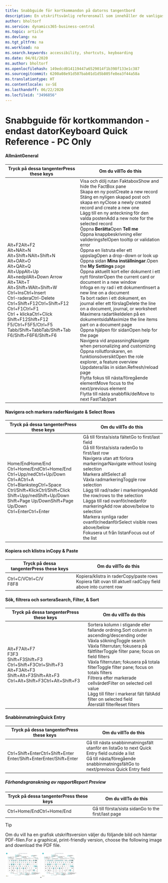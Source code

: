 ```yaml
---
title: Snabbguide för kortkommandon på datorns tangentbord
description: En utskriftsvänlig referensmall som innehåller de vanligaste kortkommandona endast för datoranvändare.
author: bholtorf
ms.service: dynamics365-business-central
ms.topic: article
ms.devlang: na
ms.tgt_pltfrm: na
ms.workload: na
ms.search.keywords: accessibility, shortcuts, keyboarding
ms.date: 04/01/2020
ms.author: bholtorf
ms.openlocfilehash: 149edcd014119447a6529014f1b398f133e1c387
ms.sourcegitcommit: 6200a08e91d507bab01d1d5b805fe8ea3f44a58a
ms.translationtype: HT
ms.contentlocale: sv-SE
ms.lasthandoff: 06/22/2020
ms.locfileid: "3496856"
---
```

# <a name="keyboard-quick-reference---pc-only"></a><span data-ttu-id="b917a-103">Snabbguide för kortkommandon - endast dator</span><span class="sxs-lookup"><span data-stu-id="b917a-103">Keyboard Quick Reference - PC Only</span></span>

#### <a name="general"></a><span data-ttu-id="b917a-104">Allmänt</span><span class="sxs-lookup"><span data-stu-id="b917a-104">General</span></span>
|<span data-ttu-id="b917a-105">Tryck på dessa tangenter</span><span class="sxs-lookup"><span data-stu-id="b917a-105">Press these keys</span></span>|<span data-ttu-id="b917a-106">Om du vill</span><span class="sxs-lookup"><span data-stu-id="b917a-106">To do this</span></span>|  
|-|-|
|<span data-ttu-id="b917a-107">Alt+F2</span><span class="sxs-lookup"><span data-stu-id="b917a-107">Alt+F2</span></span><br /><span data-ttu-id="b917a-108">Alt+N</span><span class="sxs-lookup"><span data-stu-id="b917a-108">Alt+N</span></span><br /><span data-ttu-id="b917a-109">Alt+Shift+N</span><span class="sxs-lookup"><span data-stu-id="b917a-109">Alt+Shift+N</span></span><br /><span data-ttu-id="b917a-110">Alt+O</span><span class="sxs-lookup"><span data-stu-id="b917a-110">Alt+O</span></span><br /><span data-ttu-id="b917a-111">Alt+Q</span><span class="sxs-lookup"><span data-stu-id="b917a-111">Alt+Q</span></span><br /><span data-ttu-id="b917a-112">Alt+Upp</span><span class="sxs-lookup"><span data-stu-id="b917a-112">Alt+Up</span></span><br /><span data-ttu-id="b917a-113">Alt+nedpil</span><span class="sxs-lookup"><span data-stu-id="b917a-113">Alt+Down Arrow</span></span><br /><span data-ttu-id="b917a-114">Alt+T</span><span class="sxs-lookup"><span data-stu-id="b917a-114">Alt+T</span></span><br /><span data-ttu-id="b917a-115">Alt+Shift+W</span><span class="sxs-lookup"><span data-stu-id="b917a-115">Alt+Shift+W</span></span><br /><span data-ttu-id="b917a-116">Ctrl+Ins</span><span class="sxs-lookup"><span data-stu-id="b917a-116">Ctrl+Insert</span></span><br /><span data-ttu-id="b917a-117">Ctrl-radera</span><span class="sxs-lookup"><span data-stu-id="b917a-117">Ctrl-Delete</span></span><br /><span data-ttu-id="b917a-118">Ctrl+Shift+F12</span><span class="sxs-lookup"><span data-stu-id="b917a-118">Ctrl+Shift+F12</span></span><br /><span data-ttu-id="b917a-119">Ctrl+F1</span><span class="sxs-lookup"><span data-stu-id="b917a-119">Ctrl+F1</span></span><br /><span data-ttu-id="b917a-120">Ctrl + klicka</span><span class="sxs-lookup"><span data-stu-id="b917a-120">Ctrl+Click</span></span><br /><span data-ttu-id="b917a-121">Shift+F12</span><span class="sxs-lookup"><span data-stu-id="b917a-121">Shift+F12</span></span><br /><span data-ttu-id="b917a-122">F5/Ctrl+F5</span><span class="sxs-lookup"><span data-stu-id="b917a-122">F5/Ctrl+F5</span></span><br /><span data-ttu-id="b917a-123">Tabb/Shift+Tabb</span><span class="sxs-lookup"><span data-stu-id="b917a-123">Tab/Shift+Tab</span></span><br /><span data-ttu-id="b917a-124">F6/Shift+F6</span><span class="sxs-lookup"><span data-stu-id="b917a-124">F6/Shift+F6</span></span><br />|<span data-ttu-id="b917a-125">Visa och dölj rutan Faktabox</span><span class="sxs-lookup"><span data-stu-id="b917a-125">Show and hide the FactBox pane</span></span><br /><span data-ttu-id="b917a-126">Skapa en ny post</span><span class="sxs-lookup"><span data-stu-id="b917a-126">Create a new record</span></span><br /><span data-ttu-id="b917a-127">Stäng en nyligen skapad post och skapa en ny</span><span class="sxs-lookup"><span data-stu-id="b917a-127">Close a newly created record and create a new one</span></span><br /><span data-ttu-id="b917a-128">Lägg till en ny anteckning för den valda posten</span><span class="sxs-lookup"><span data-stu-id="b917a-128">Add a new note for the selected record</span></span><br /><span data-ttu-id="b917a-129">Öppna **Berätta**</span><span class="sxs-lookup"><span data-stu-id="b917a-129">Open **Tell me**</span></span><br /><span data-ttu-id="b917a-130">Öppna knappbeskrivning eller valideringsfel</span><span class="sxs-lookup"><span data-stu-id="b917a-130">Open tooltip or validation error</span></span><br /><span data-ttu-id="b917a-131">Öppna en listruta eller ett uppslag</span><span class="sxs-lookup"><span data-stu-id="b917a-131">Open a drop-down or look up</span></span><br /><span data-ttu-id="b917a-132">Öppna sidan **Mina inställningar**.</span><span class="sxs-lookup"><span data-stu-id="b917a-132">Open the **My Settings** page</span></span><br /><span data-ttu-id="b917a-133">Öppna aktuellt kort eller dokument i ett nytt fönster</span><span class="sxs-lookup"><span data-stu-id="b917a-133">Open the current card or document in a new window</span></span><br /><span data-ttu-id="b917a-134">Infoga en ny rad i ett dokument</span><span class="sxs-lookup"><span data-stu-id="b917a-134">Insert a new line on a document</span></span><br /><span data-ttu-id="b917a-135">Ta bort raden i ett dokument, en journal eller ett förslag</span><span class="sxs-lookup"><span data-stu-id="b917a-135">Delete the line on a document, journal, or worksheet</span></span><br /><span data-ttu-id="b917a-136">Maximera radartikeldelen på en dokumentsida</span><span class="sxs-lookup"><span data-stu-id="b917a-136">Maximize the line items part on a document page</span></span><br /><span data-ttu-id="b917a-137">Öppna hjälpen för sidan</span><span class="sxs-lookup"><span data-stu-id="b917a-137">Open help for the page</span></span><br /><span data-ttu-id="b917a-138">Navigera vid anpassning</span><span class="sxs-lookup"><span data-stu-id="b917a-138">Navigate when personalizing and customizing</span></span><br /><span data-ttu-id="b917a-139">Öppna rollutforskaren, en funktionsöversikt</span><span class="sxs-lookup"><span data-stu-id="b917a-139">Open the role explorer, a feature overview</span></span><br /><span data-ttu-id="b917a-140">Uppdatera/läs in sidan.</span><span class="sxs-lookup"><span data-stu-id="b917a-140">Refresh/reload page</span></span><br /><span data-ttu-id="b917a-141">Flytta fokus till nästa/föregående element</span><span class="sxs-lookup"><span data-stu-id="b917a-141">Move focus to the next/previous element</span></span><br /><span data-ttu-id="b917a-142">Flytta till nästa snabbflik/del</span><span class="sxs-lookup"><span data-stu-id="b917a-142">Move to next FastTab/part</span></span>|

#### <a name="navigate--select-rows"></a><span data-ttu-id="b917a-143">Navigera och markera rader</span><span class="sxs-lookup"><span data-stu-id="b917a-143">Navigate & Select Rows</span></span>
|<span data-ttu-id="b917a-144">Tryck på dessa tangenter</span><span class="sxs-lookup"><span data-stu-id="b917a-144">Press these keys</span></span>|<span data-ttu-id="b917a-145">Om du vill</span><span class="sxs-lookup"><span data-stu-id="b917a-145">To do this</span></span>|
|-|-|
|<span data-ttu-id="b917a-146">Home/End</span><span class="sxs-lookup"><span data-stu-id="b917a-146">Home/End</span></span><br /><span data-ttu-id="b917a-147">Ctrl+Home/End</span><span class="sxs-lookup"><span data-stu-id="b917a-147">Ctrl+Home/End</span></span> <br /><span data-ttu-id="b917a-148">Ctrl+Upp/ned</span><span class="sxs-lookup"><span data-stu-id="b917a-148">Ctrl+Up/Down</span></span><br /><span data-ttu-id="b917a-149">Ctrl+A</span><span class="sxs-lookup"><span data-stu-id="b917a-149">Ctrl+A</span></span> <br /><span data-ttu-id="b917a-150">Ctrl+Blanksteg</span><span class="sxs-lookup"><span data-stu-id="b917a-150">Ctrl+Space</span></span><br /><span data-ttu-id="b917a-151">Ctrl/Shift+Klick</span><span class="sxs-lookup"><span data-stu-id="b917a-151">Ctrl/Shift+Click</span></span><br /><span data-ttu-id="b917a-152">Shift+Upp/ned</span><span class="sxs-lookup"><span data-stu-id="b917a-152">Shift+Up/Down</span></span><br /><span data-ttu-id="b917a-153">Shift+Page Up/Down</span><span class="sxs-lookup"><span data-stu-id="b917a-153">Shift+Page Up/Down</span></span><br /><span data-ttu-id="b917a-154">Ctrl+Enter</span><span class="sxs-lookup"><span data-stu-id="b917a-154">Ctrl+Enter</span></span>|<span data-ttu-id="b917a-155">Gå till första/sista fältet</span><span class="sxs-lookup"><span data-stu-id="b917a-155">Go to first/last field</span></span><br /><span data-ttu-id="b917a-156">Gå till första/sista raden</span><span class="sxs-lookup"><span data-stu-id="b917a-156">Go to first/last row</span></span><br /><span data-ttu-id="b917a-157">Navigera utan att förlora markeringar</span><span class="sxs-lookup"><span data-stu-id="b917a-157">Navigate without losing selection</span></span><br /><span data-ttu-id="b917a-158">Markera allt</span><span class="sxs-lookup"><span data-stu-id="b917a-158">Select all</span></span><br /><span data-ttu-id="b917a-159">Växla radmarkering</span><span class="sxs-lookup"><span data-stu-id="b917a-159">Toggle row selection</span></span><br /> <span data-ttu-id="b917a-160">Lägg till rad/rader i markeringen</span><span class="sxs-lookup"><span data-stu-id="b917a-160">Add the row/rows to the selection</span></span><br /><span data-ttu-id="b917a-161">Lägga till rad ovanför/nedanför markering</span><span class="sxs-lookup"><span data-stu-id="b917a-161">Add row above/below to selection</span></span><br /><span data-ttu-id="b917a-162">Markera synliga rader ovanför/nedanför</span><span class="sxs-lookup"><span data-stu-id="b917a-162">Select visible rows above/below</span></span> <br /><span data-ttu-id="b917a-163">Fokusera ut från listan</span><span class="sxs-lookup"><span data-stu-id="b917a-163">Focus out of the list</span></span>|

#### <a name="copy--paste"></a><span data-ttu-id="b917a-164">Kopiera och klistra in</span><span class="sxs-lookup"><span data-stu-id="b917a-164">Copy & Paste</span></span>
|<span data-ttu-id="b917a-165">Tryck på dessa tangenter</span><span class="sxs-lookup"><span data-stu-id="b917a-165">Press these keys</span></span>|<span data-ttu-id="b917a-166">Om du vill</span><span class="sxs-lookup"><span data-stu-id="b917a-166">To do this</span></span>|
|-|-|
|<span data-ttu-id="b917a-167">Ctrl+C/V</span><span class="sxs-lookup"><span data-stu-id="b917a-167">Ctrl+C/V</span></span><br /><span data-ttu-id="b917a-168">F8</span><span class="sxs-lookup"><span data-stu-id="b917a-168">F8</span></span>|<span data-ttu-id="b917a-169">Kopiera/klistra in rader</span><span class="sxs-lookup"><span data-stu-id="b917a-169">Copy/paste rows</span></span><br /><span data-ttu-id="b917a-170">Kopiera fält ovan till aktuell rad</span><span class="sxs-lookup"><span data-stu-id="b917a-170">Copy field above into current row</span></span>|

#### <a name="search-filter--sort"></a><span data-ttu-id="b917a-171">Sök, filtrera och sortera</span><span class="sxs-lookup"><span data-stu-id="b917a-171">Search, Filter, & Sort</span></span>
|<span data-ttu-id="b917a-172">Tryck på dessa tangenter</span><span class="sxs-lookup"><span data-stu-id="b917a-172">Press these keys</span></span>|<span data-ttu-id="b917a-173">Om du vill</span><span class="sxs-lookup"><span data-stu-id="b917a-173">To do this</span></span>|
|-|-|
|<span data-ttu-id="b917a-174">Alt+F7</span><span class="sxs-lookup"><span data-stu-id="b917a-174">Alt+F7</span></span><br /><span data-ttu-id="b917a-175">F3</span><span class="sxs-lookup"><span data-stu-id="b917a-175">F3</span></span><br /><span data-ttu-id="b917a-176">Shift+F3</span><span class="sxs-lookup"><span data-stu-id="b917a-176">Shift+F3</span></span><br /><span data-ttu-id="b917a-177">Ctrl+Shift+F3</span><span class="sxs-lookup"><span data-stu-id="b917a-177">Ctrl+Shift+F3</span></span><br /><span data-ttu-id="b917a-178">Alt+F3</span><span class="sxs-lookup"><span data-stu-id="b917a-178">Alt+F3</span></span><br /><span data-ttu-id="b917a-179">Shift+Alt+F3</span><span class="sxs-lookup"><span data-stu-id="b917a-179">Shift+Alt+F3</span></span><br /><span data-ttu-id="b917a-180">Ctrl+Alt+Shift+F3</span><span class="sxs-lookup"><span data-stu-id="b917a-180">Ctrl+Alt+Shift+F3</span></span>|<span data-ttu-id="b917a-181">Sortera kolumn i stigande eller fallande ordning.</span><span class="sxs-lookup"><span data-stu-id="b917a-181">Sort column in ascending/descending order</span></span><br /><span data-ttu-id="b917a-182">Växla sökning</span><span class="sxs-lookup"><span data-stu-id="b917a-182">Toggle search</span></span><br /><span data-ttu-id="b917a-183">Växla filterrutan; fokusera på fältfilter</span><span class="sxs-lookup"><span data-stu-id="b917a-183">Toggle filter pane; focus on field filters</span></span><br /><span data-ttu-id="b917a-184">Växla filterrutan; fokusera på totala filter</span><span class="sxs-lookup"><span data-stu-id="b917a-184">Toggle filter pane; focus on totals filters</span></span><br /><span data-ttu-id="b917a-185">Filtrera efter markerade cellvärdet</span><span class="sxs-lookup"><span data-stu-id="b917a-185">Filter on selected cell value</span></span><br /><span data-ttu-id="b917a-186">Lägg till filter i markerat fält fält</span><span class="sxs-lookup"><span data-stu-id="b917a-186">Add filter on selected field</span></span><br /><span data-ttu-id="b917a-187">Återställ filter</span><span class="sxs-lookup"><span data-stu-id="b917a-187">Reset filters</span></span>|

#### <a name="quick-entry"></a><span data-ttu-id="b917a-188">Snabbinmatning</span><span class="sxs-lookup"><span data-stu-id="b917a-188">Quick Entry</span></span>
|<span data-ttu-id="b917a-189">Tryck på dessa tangenter</span><span class="sxs-lookup"><span data-stu-id="b917a-189">Press these keys</span></span>|<span data-ttu-id="b917a-190">Om du vill</span><span class="sxs-lookup"><span data-stu-id="b917a-190">To do this</span></span>|
|-|-|
|<span data-ttu-id="b917a-191">Ctrl+Shift+Enter</span><span class="sxs-lookup"><span data-stu-id="b917a-191">Ctrl+Shift+Enter</span></span><br /><span data-ttu-id="b917a-192">Enter/Shift+Enter</span><span class="sxs-lookup"><span data-stu-id="b917a-192">Enter/Shift+Enter</span></span>|<span data-ttu-id="b917a-193">Gå till nästa snabbinmatningsfält utanför en lista</span><span class="sxs-lookup"><span data-stu-id="b917a-193">Go to next Quick Entry field outside a list</span></span><br /><span data-ttu-id="b917a-194">Gå till nästa/föregående snabbinmatningsfält</span><span class="sxs-lookup"><span data-stu-id="b917a-194">Go to next/previous Quick Entry field</span></span>|


##### <a name="report-preview"></a><span data-ttu-id="b917a-195">Förhandsgranskning av rapport</span><span class="sxs-lookup"><span data-stu-id="b917a-195">Report Preview</span></span>
|<span data-ttu-id="b917a-196">Tryck på dessa tangenter</span><span class="sxs-lookup"><span data-stu-id="b917a-196">Press these keys</span></span>|<span data-ttu-id="b917a-197">Om du vill</span><span class="sxs-lookup"><span data-stu-id="b917a-197">To do this</span></span>|
|-|-|
|<span data-ttu-id="b917a-198">Ctrl+Home/End</span><span class="sxs-lookup"><span data-stu-id="b917a-198">Ctrl+Home/End</span></span>|<span data-ttu-id="b917a-199">Gå till första/sista sidan</span><span class="sxs-lookup"><span data-stu-id="b917a-199">Go to the first/last page</span></span>|

> [!TIP]
> <span data-ttu-id="b917a-200">Om du vill ha en grafisk utskriftsversion väljer du följande bild och hämtar PDF-filen.</span><span class="sxs-lookup"><span data-stu-id="b917a-200">For a graphical, print-friendly version, choose the following image and download the PDF file.</span></span>
>
> <span data-ttu-id="b917a-201">[ ![](media/keyboard_shortcut_inline.png) ](media/keyboard_shortcuts.pdf "Ikon som öppnar en PDF-fil")</span><span class="sxs-lookup"><span data-stu-id="b917a-201">[ ![](media/keyboard_shortcut_inline.png) ](media/keyboard_shortcuts.pdf "Icon that opens a PDF")</span></span>
